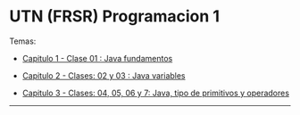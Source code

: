 # UTN (FRSR) Programacion 1

Temas:

- [Capitulo 1 - Clase 01 : Java fundamentos](https://github.com/eugenia1984/UTN-FRSR-Programacion1/tree/main/capitulo01_clase01)

- [Capitulo 2 - Clases: 02 y 03 : Java variables](https://github.com/eugenia1984/UTN-FRSR-Programacion1/tree/main/capitulo02_clase02_03)

- [Capitulo 3 - Clases: 04, 05, 06 y 7: Java, tipo de primitivos y operadores](https://github.com/eugenia1984/UTN-FRSR-Programacion1/tree/main/capitulo03_clase04_05_06)

---